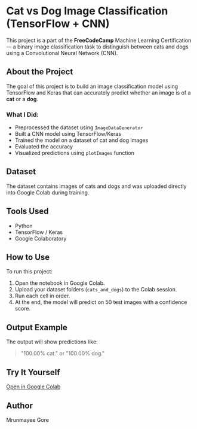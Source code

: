 # Cat vs Dog Image Classification (TensorFlow + CNN)

This project is a part of the **FreeCodeCamp** Machine Learning Certification — a binary image classification task to distinguish between cats and dogs using a Convolutional Neural Network (CNN).

## About the Project

The goal of this project is to build an image classification model using TensorFlow and Keras that can accurately predict whether an image is of a **cat** or a **dog**.

### What I Did:

* Preprocessed the dataset using `ImageDataGenerator`
* Built a CNN model using TensorFlow/Keras
* Trained the model on a dataset of cat and dog images
* Evaluated the accuracy
* Visualized predictions using `plotImages` function

## Dataset

The dataset contains images of cats and dogs and was uploaded directly into Google Colab during training.

## Tools Used

* Python
* TensorFlow / Keras
* Google Colaboratory

## How to Use

To run this project:

1. Open the notebook in Google Colab.
2. Upload your dataset folders (`cats_and_dogs`) to the Colab session.
3. Run each cell in order.
4. At the end, the model will predict on 50 test images with a confidence score.

## Output Example

The output will show predictions like:

 >"100.00%  cat." or 
 >"100.00% dog."

## Try It Yourself

[Open in Google Colab](https://colab.research.google.com/drive/1h8al2sLK6Ho-hQ-0NbAHuMIttJ7PciAk?usp=sharing)

## Author
   Mrunmayee Gore


